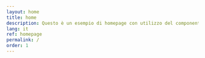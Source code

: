 ```yaml
---
layout: home
title: home
description: Questo è un esempio di homepage con utilizzo del componente "hero"
lang: it
ref: homepage
permalink: /
order: 1
---
```


<main class="container my-4" markdown="1">
  
</main>

